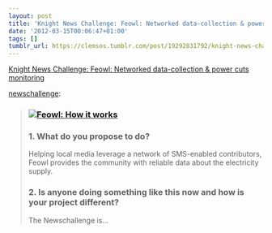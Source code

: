 ```yaml
---
layout: post
title: 'Knight News Challenge: Feowl: Networked data-collection & power cuts monitoring'
date: '2012-03-15T00:06:47+01:00'
tags: []
tumblr_url: https://clemsos.tumblr.com/post/19292831792/knight-news-challenge-feowl-networked
---
```

[Knight News Challenge: Feowl: Networked data-collection & power cuts monitoring](http://newschallenge.tumblr.com/post/19240837131/feowl-networked-data-collection-power-cuts)  

[newschallenge](http://newschallenge.tumblr.com/post/19240837131/feowl-networked-data-collection-power-cuts):

> ### [![Feowl: How it works](http://dl.dropbox.com/u/28303770/FEOWL.infographics_small.jpg)](http://dl.dropbox.com/u/28303770/FEOWL.infographics_big.jpg "Click to see the bigger version")
> 
> ### 1. What do you propose to do?
> 
> Helping local media leverage a network of SMS-enabled contributors, Feowl provides the community with reliable data about the electricity supply.
> 
> ### 2. Is anyone doing something like this now and how is your project different?
> 
> The Newschallenge is…

